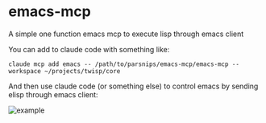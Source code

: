 # emacs-mcp
A simple one function emacs mcp to execute lisp through emacs client


You can add to claude code with something like:

```shell
claude mcp add emacs -- /path/to/parsnips/emacs-mcp/emacs-mcp --workspace ~/projects/twisp/core
```

And then use claude code (or something else) to control emacs by sending elisp through emacs client:

![example](https://github.com/user-attachments/assets/80fef1b6-91e4-46e8-9336-dc4f75011ac7)
